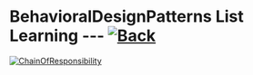 # BehavioralDesignPatterns List Learning --- [![Back](https://img.shields.io/badge/Back-900?style=for-the-badge&logo=github&logoColor=white)](https://github.com/MohammadRezaGholamizadeh/EducactionLibrary/blob/main/Library/DesignPatterns/README.md)

[![ChainOfResponsibility](https://img.shields.io/badge/ChainOfResponsibility-685?style=for-the-badge&logo=github&logoColor=white)](https://github.com/MohammadRezaGholamizadeh/EducactionLibrary/blob/main/Library/DesignPatterns/BehavioralDesignPatterns/ChainOfResponsibility/README.md)


